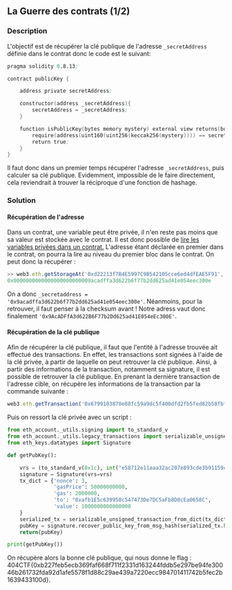 ## La Guerre des contrats (1/2)

### Description

L'objectif est de récupérer la clé publique de l'adresse ``_secretAddress`` définie dans le contrat donc le code est le suivant:
```s
pragma solidity 0.8.13;

contract publicKey {

    address private secretAddress;

    constructor(address _secretAddress){
        secretAddress = _secretAddress;
    }

    function isPublicKey(bytes memory mystery) external view returns(bool){
        require(address(uint160(uint256(keccak256(mystery)))) == secretAddress, "Essayez encore !");
        return true;
    }
}
```
Il faut donc dans un premier temps récupérer l'adresse ``_secretAddress``, puis calculer sa clé publique. Evidemment, impossible de le faire directement, cela reviendrait à trouver la réciproque d'une fonction de hashage.

### Solution

#### Récupération de l'adresse

Dans un contrat, une variable peut être privée, il n'en reste pas moins que sa valeur est stockée avec le contrat. Il est donc possible de [lire les variables privées dans un contrat.](https://blog.finxter.com/private-exploit-smart-contract-security-series-part-2/)
L'adresse étant déclarée en premier dans le contrat, on pourra la lire au niveau du premier bloc dans le contrat.
On peut donc la récupérer :
```javascript 
>> web3.eth.getStorageAt('0xd22213f7B4E5997C9B542105cce6ed4dfEAE5F91', 0, console.log); 
0x0000000000000000000000009acadffa3d622b6f77b2dd625ad41e054eec300e
```

On a donc ``_secretaddress = '0x9acadffa3d622b6f77b2dd625ad41e054eec300e'``. Néanmoins, pour la retrouver, il faut penser à la checksum avant ! Notre adress vaut donc finalement ``'0x9AcADFfA3d622B6F77b2Dd625ad41E054eEc300E'``.

#### Récupération de la clé publique

Afin de récupérer la clé publique, il faut que l'entité à l'adresse trouvée ait effectué des transactions. En effet, les transactions sont signées à l'aide de la clé privée, à partir de laquelle on peut retrouver la clé publique. Ainsi, à partir des informations de la transaction, notamment sa signature, il est possible de retrouver la clé publique.
En prenant la dernière transaction de l'adresse cible, on récupère les informations de la transaction par la commande suivante :
```javascript
web3.eth.getTransaction('0x6799103870e88fc59a9dc5f400dfd2fb5fed82b58fbffb09a99808003ee2634d', console.log) 
```
Puis on ressort la clé privée avec un script :
```python
from eth_account._utils.signing import to_standard_v
from eth_account._utils.legacy_transactions import serializable_unsigned_transaction_from_dict
from eth_keys.datatypes import Signature

def getPubKey():

    vrs = (to_standard_v(0x1c), int("e58712e11aaa32ac207e893cde3b91159c1e1dc5be5a9bd18f0476869806feb6", 16), int("421eef8f63fc2872c86d79048ac053542980768f4b7638da40353c0a95012473", 16))
    signature = Signature(vrs=vrs)    
    tx_dict = {'nonce': 3,
               'gasPrice': 50000000000,
               'gas': 2000000,
               'to': "0xafb1E5c639950c547473De7DC5aFb8D8cEa0658C",
               'value': 1000000000000000
    }
    serialized_tx = serializable_unsigned_transaction_from_dict(tx_dict)
    pubKey = signature.recover_public_key_from_msg_hash(serialized_tx.hash())
    return(pubKey)

print(getPubKey())
```
On récupère alors la bonne clé publique, qui nous donne le flag : 404CTF{0xb227feb5ecb369faf668f711f2331d163244fddb5e297be94fe30046b261732fda92d1afe5578f1d88c29ae439a7220ecc984701411742b5fec2b1639433100d}.
